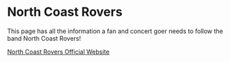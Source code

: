 # North Coast Rovers

This page has all the information a fan and concert goer needs to follow the band North Coast Rovers!

[North Coast Rovers Official Website](https://clayto30.github.io/northcoastrovers/)